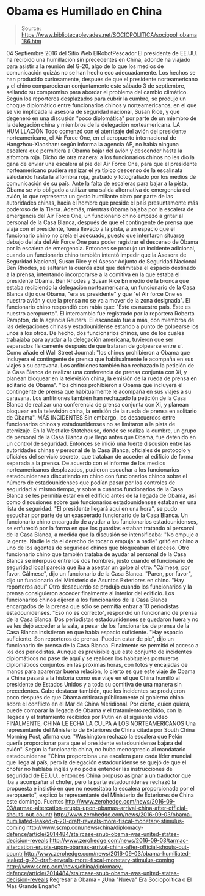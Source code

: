 # Obama es Humillado en China

> Source: https://www.bibliotecapleyades.net/SOCIOPOLITICA/sociopol_obama186.htm

04 Septiembre 2016
del Sitio Web ElRobotPescador
El presidente de EE.UU. ha recibido una humillación sin precedentes en China, adonde ha viajado para asistir a la reunión del G-20, algo de lo que los medios de comunicación quizás no se han hecho eco adecuadamente. Los hechos se han producido curiosamente, después de que el presidente norteamericano y el chino comparecieran conjuntamente este sábado 3 de septiembre, sellando su compromiso para abordar el problema del cambio climático.
Según los reporteros desplazados para cubrir la cumbre, se produjo un choque diplomático entre funcionarios chinos y norteamericanos, en el que se vio implicada la asesora de seguridad nacional, Susan Rice, y que degeneró en una discusión "poco diplomática" por parte de un miembro de la delegación china y miembros de la delegación norteamericana.
LA HUMILLACIÓN Todo comenzó con el aterrizaje del avión del presidente norteamericano, el Air Force One, en el aeropuerto internacional de Hangzhou-Xiaoshan:
según informa la agencia AP, no había ninguna escalera que permitiera a Obama bajar del avión y descender hasta la alfombra roja.
Dicho de otra manera: a los funcionarios chinos no les dio la gana de enviar una escalera al pie del Air Force One, para que el presidente norteamericano pudiera realizar el ya típico descenso de la escalinata saludando hasta la alfombra roja, grabado y fotografiado por los medios de comunicación de su país.
Ante la falta de escaleras para bajar a la pista, Obama se vio obligado a utilizar una salida alternativa de emergencia del avión, lo que representa un gesto humillante claro por parte de las autoridades chinas, hacia el hombre que preside el país presuntamente más poderoso de la Tierra.
Además, mientras Obama bajaba por la escalera de emergencia del Air Force One, un funcionario chino empezó a gritar al personal de la Casa Blanca, después de que el contingente de prensa que viaja con el presidente, fuera llevado a la pista, a un espacio que el funcionario chino no creía el adecuado, puesto que intentaron situarse debajo del ala del Air Force One para poder registrar el descenso de Obama por la escalera de emergencia.
Entonces se produjo un incidente adicional, cuando un funcionario chino también intentó impedir que la Asesora de Seguridad Nacional, Susan Rice y el Asesor Adjunto de Seguridad Nacional Ben Rhodes, se saltaran la cuerda azul que delimitaba el espacio destinado a la prensa, intentando incorporarse a la comitiva en la que estaba el presidente Obama.
Ben Rhodes y Susan Rice
En medio de la bronca que estaba recibiendo la delegación norteamericana, un funcionario de la Casa Blanca dijo que Obama,
"era su presidente" y que "el Air force One es nuestro avión y que la prensa no se va a mover de la zona designada".
El funcionario chino respondió con rabia que:
"Este es nuestro país. Este es nuestro aeropuerto".
El intercambio fue registrado por la reportera Roberta Rampton, de la agencia Reuters.
El escándalo fue a más, con miembros de las delegaciones chinas y estadounidense estando a punto de golpearse los unos a los otros.
De hecho, dos funcionarios chinos, uno de los cuales trabajaba para ayudar a la delegación americana, tuvieron que ser separados físicamente después de que trataran de golpearse entre sí. Como añade el Wall Street Journal:
"los chinos prohibieron a Obama que incluyera el contingente de prensa que habitualmente le acompaña en sus viajes a su caravana. Los anfitriones también han rechazado la petición de la Casa Blanca de realizar una conferencia de prensa conjunta con Xi, y planean bloquear en la televisión china, la emisión de la rueda de prensa en solitario de Obama".
"los chinos prohibieron a Obama que incluyera el contingente de prensa que habitualmente le acompaña en sus viajes a su caravana.
Los anfitriones también han rechazado la petición de la Casa Blanca de realizar una conferencia de prensa conjunta con Xi, y planean bloquear en la televisión china, la emisión de la rueda de prensa en solitario de Obama".
MÁS INCIDENTES Sin embargo, los desacuerdos entre funcionarios chinos y estadounidenses no se limitaron a la pista de aterrizaje. En la Westlake Statehouse, donde se realiza la cumbre, un grupo de personal de la Casa Blanca que llegó antes que Obama, fue detenido en un control de seguridad.
Entonces se inició una fuerte discusión entre las autoridades chinas y personal de la Casa Blanca, oficiales de protocolo y oficiales del servicio secreto, que trataban de acceder al edificio de forma separada a la prensa. De acuerdo con el informe de los medios norteamericanos desplazados, pudieron escuchar a los funcionarios estadounidenses discutiendo en chino con funcionarios chinos sobre el número de estadounidenses que podían pasar por los controles de seguridad al mismo tiempo, y sobre a cuántos funcionarios de la Casa Blanca se les permitía estar en el edificio antes de la llegada de Obama, así como discusiones sobre qué funcionarios estadounidenses estaban en una lista de seguridad.
"El presidente llegará aquí en una hora", se pudo escuchar por parte de un exasperado funcionario de la Casa Blanca.
Un funcionario chino encargado de ayudar a los funcionarios estadounidenses, se enfureció por la forma en que los guardias estaban tratando al personal de la Casa Blanca, a medida que la discusión se intensificaba:
"No empuje a la gente. Nadie le da el derecho de tocar o empujar a nadie" gritó en chino a uno de los agentes de seguridad chinos que bloqueaban el acceso.
Otro funcionario chino que también trataba de ayudar al personal de la Casa Blanca se interpuso entre los dos hombres, justo cuando el funcionario de seguridad local parecía que iba a asestar un golpe al otro.
"Cálmese, por favor. Cálmese", dijo un funcionario de la Casa Blanca. "Paren, por favor", dijo un funcionario del Ministerio de Asuntos Exteriores en chino. "Hay reporteros aquí"
Otro desacuerdo se produjo cuando los funcionarios y la prensa consiguieron acceder finalmente al interior del edificio.
Los funcionarios chinos dijeron a los funcionarios de la Casa Blanca encargados de la prensa que sólo se permitía entrar a 10 periodistas estadounidenses.
"Eso no es correcto", respondió un funcionario de prensa de la Casa Blanca.
Dos periodistas estadounidenses se quedaron fuera y no se les dejó acceder a la sala, a pesar de los funcionarios de prensa de la Casa Blanca insistieron en que había espacio suficiente.
"Hay espacio suficiente. Son reporteros de prensa. Pueden estar de pie", dijo un funcionario de prensa de la Casa Blanca.
Finalmente se permitió el acceso a los dos periodistas. Aunque es previsible que este conjunto de incidentes diplomáticos no pase de aquí y se realicen los habituales postureros diplomáticos conjuntos en las próximas horas, con fotos y encajadas de manos para aparentar buena relación, lo cierto es que este viaje de Obama a China pasará a la historia como ese viaje en el que China humilló al presidente de Estados Unidos y a toda su comitiva de una manera sin precedentes. Cabe destacar también, que los incidentes se produjeron poco después de que Obama criticara públicamente al gobierno chino sobre el conflicto en el Mar de China Meridional. Por cierto, quien quiera, puede comparar la llegada de Obama y el tratamiento recibido, con la llegada y el tratamiento recibidos por Putin en el siguiente video
FINALMENTE, CHINA LE ECHA LA CULPA A LOS NORTEAMERICANOS
Una representante del Ministerio de Exteriores de China citada por South China Morning Post, afirma que:
"Washington rechazó la escalera que Pekín quería proporcionar para que el presidente estadounidense bajara del avión".
Según la funcionaria china, no hubo menosprecio al mandatario estadounidense
"China proporciona una escalera para cada líder mundial que llega al país, pero la delegación estadounidense se quejó de que el chofer no hablaba inglés y no podía entender las instrucciones de seguridad de EE.UU., entonces China propuso asignar a un traductor que iba a acompañar al chofer, pero la parte estadounidense rechazó la propuesta e insistió en que no necesitaba la escalera proporcionada por el aeropuerto", explicó la representante del Ministerio de Exteriores de China este domingo.
Fuentes
http://www.zerohedge.com/news/2016-09-03/tarmac-altercation-erupts-upon-obamas-arrival-china-after-official-shouts-out-countr http://www.zerohedge.com/news/2016-09-03/obama-humiliated-leaked-g-20-draft-reveals-more-fiscal-monetary-stimulus-coming http://www.scmp.com/news/china/diplomacy-defence/article/2014484/staircase-snub-obama-was-united-states-decision-reveals
http://www.zerohedge.com/news/2016-09-03/tarmac-altercation-erupts-upon-obamas-arrival-china-after-official-shouts-out-countr
http://www.zerohedge.com/news/2016-09-03/obama-humiliated-leaked-g-20-draft-reveals-more-fiscal-monetary-stimulus-coming
http://www.scmp.com/news/china/diplomacy-defence/article/2014484/staircase-snub-obama-was-united-states-decision-reveals
Regresar a Obama - ¿Una "Nueva" Era Sociopolítica o El Mas Grande Engaño?
